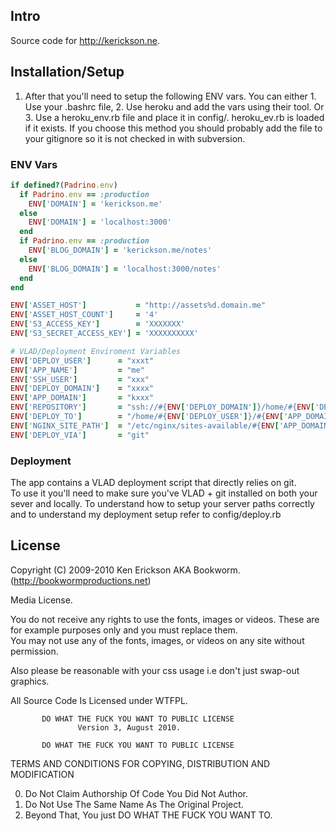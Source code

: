## Intro

Source code for http://kerickson.ne. 

## Installation/Setup

1. After that you'll need to setup the following ENV vars.
  You can either 1. Use your .bashrc file, 2. Use heroku and add the vars using their tool.
  Or 3. Use a heroku_env.rb file and place it in config/. heroku_ev.rb is loaded if it exists. 
  If you choose this method you should probably add the file to your gitignore so it is not checked in with subversion.
  
  ### ENV Vars     

  ```ruby
  if defined?(Padrino.env)
    if Padrino.env == :production  
      ENV['DOMAIN'] = 'kerickson.me'  
    else
      ENV['DOMAIN'] = 'localhost:3000' 
    end  
    if Padrino.env == :production
      ENV['BLOG_DOMAIN'] = 'kerickson.me/notes' 
    else      
      ENV['BLOG_DOMAIN'] = 'localhost:3000/notes' 
    end  
  end      

  ENV['ASSET_HOST']           = "http://assets%d.domain.me"  
  ENV['ASSET_HOST_COUNT']     = '4' 
  ENV['S3_ACCESS_KEY']        = 'XXXXXXX'
  ENV['S3_SECRET_ACCESS_KEY'] = 'XXXXXXXXXX' 

  # VLAD/Deployment Enviroment Variables
  ENV['DEPLOY_USER']      = "xxxt"
  ENV['APP_NAME']         = "me" 
  ENV['SSH_USER']         = "xxx" 
  ENV['DEPLOY_DOMAIN']    = "xxxx" 
  ENV['APP_DOMAIN']       = "kxxx"
  ENV['REPOSITORY']       = "ssh://#{ENV['DEPLOY_DOMAIN']}/home/#{ENV['DEPLOY_USER']}/repos/#{ENV['APP_NAME']}.git"
  ENV['DEPLOY_TO']        = "/home/#{ENV['DEPLOY_USER']}/#{ENV['APP_DOMAIN']}/#{ENV['APP_NAME']}"     
  ENV['NGINX_SITE_PATH']  = "/etc/nginx/sites-available/#{ENV['APP_DOMAIN']}"
  ENV['DEPLOY_VIA']       = "git"                   
  ```     
### Deployment                       

The app contains a VLAD deployment script that directly relies on git.   
To use it you'll need to make sure you've VLAD + git installed on both your sever and locally.
To understand how to setup your server paths correctly and to understand my deployment setup refer to config/deploy.rb

## License

Copyright (C) 2009-2010 Ken Erickson AKA Bookworm. (http://bookwormproductions.net)

Media License.    
 
You do not receive any rights to use the fonts, images or videos. 
These are for example purposes only and you must replace them.    
You may not use any of the fonts, images, or videos on any site without permission. 

Also please be reasonable with your css usage i.e don't just swap-out graphics.

All Source Code Is Licensed under WTFPL.

           DO WHAT THE FUCK YOU WANT TO PUBLIC LICENSE
                   Version 3, August 2010. 
 
           DO WHAT THE FUCK YOU WANT TO PUBLIC LICENSE
  TERMS AND CONDITIONS FOR COPYING, DISTRIBUTION AND MODIFICATION
 
  0. Do Not Claim Authorship Of Code You Did Not Author.
  1. Do Not Use The Same Name As The Original Project.
  2. Beyond That, You just DO WHAT THE FUCK YOU WANT TO.   